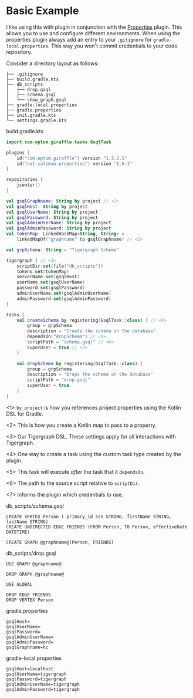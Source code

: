 # Basic Example
I like using this with plugin in conjunction with the [Properties][1]
plugin.  This allows you to use and configure different environments. When
using the properties plugin always add an entry to your `.gitignore` for
`gradle-local.properties`. This way you won't commit credentials to your code
repository.

Consider a directory layout as  follows:

```
├── .gitignore
├── build.gradle.kts
├── db_scripts
│   ├── drop.gsql
│   ├── schema.gsql
│   └── show_graph.gsql
├── gradle-local.properties
├── gradle.properties
├── init.gradle.kts
└── settings.gradle.kts
```

build.gradle.kts
```kotlin
import com.optum.giraffle.tasks.GsqlTask

plugins {
    id("com.optum.giraffle") version "1.3.2.1"
    id("net.saliman.properties") version "1.5.1"
}

repositories {
    jcenter()
}

val gsqlGraphname: String by project // <1>
val gsqlHost: String by project
val gsqlUserName: String by project
val gsqlPassword: String by project
val gsqlAdminUserName: String by project
val gsqlAdminPassword: String by project
val tokenMap: LinkedHashMap<String, String> =
    linkedMapOf("graphname" to gsqlGraphname) // <2>

val grpSchema: String = "Tigergraph Schema"

tigergraph { // <3>
    scriptDir.set(file("db_scripts"))
    tokens.set(tokenMap)
    serverName.set(gsqlHost)
    userName.set(gsqlUserName)
    password.set(gsqlPassword)
    adminUserName.set(gsqlAdminUserName)
    adminPassword.set(gsqlAdminPassword)
}

tasks {
    val createSchema by registering(GsqlTask::class) { // <4>
        group = grpSchema
        description = "Create the schema on the database"
        dependsOn("dropSchema") // <5>
        scriptPath = "schema.gsql" // <6>
        superUser = true // <7>
    }

    val dropSchema by registering(GsqlTask::class) {
        group = grpSchema
        description = "Drops the schema on the database"
        scriptPath = "drop.gsql"
        superUser = true
    }
}
```
<1> `by project` is how you references project properties using the Kotlin DSL
for Gradle.

<2> This is how you create a Kotlin map to pass to a property.

<3> Our Tigergraph DSL. These settings apply for all interactions with
Tigergraph.

<4> One way to create a task using the custom task type created by the plugin.

<5> This task will execute _after_ the task that it `dependsOn`.

<6> The path to the source script relative to `scriptDir`.

<7> Informs the plugin which credentials to use.


db_scripts/schema.gsql
```gsql
CREATE VERTEX Person ( primary_id ssn STRING, firstName STRING, lastName STRING)
CREATE UNDIRECTED EDGE FRIENDS (FROM Person, TO Person, effectiveDate DATETIME)

CREATE GRAPH @graphname@(Person, FRIENDS)
```

db_scripts/drop.gsql
```gsql
USE GRAPH @graphname@

DROP GRAPH @graphname@

USE GLOBAL

DROP EDGE FRIENDS
DROP VERTEX Person
```

gradle.properties
```properties
gsqlHost=
gsqlUserName=
gsqlPassword=
gsqlAdminUserName=
gsqlAdminPassword=
gsqlGraphname=hc
```

gradle-local.properties
```properties
gsqlHost=localhost
gsqlUserName=tigergraph
gsqlPassword=tigergraph
gsqlAdminUserName=tigergraph
gsqlAdminPassword=tigergraph
```



[1]: https://github.com/stevesaliman/gradle-properties-plugin
